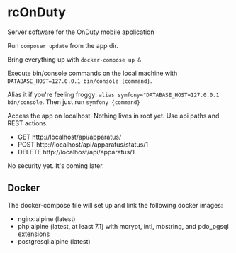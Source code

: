 rcOnDuty
========

Server software for the OnDuty mobile application

Run `composer update` from the app dir.

Bring everything up with `docker-compose up &`

Execute bin/console commands on the local machine with `DATABASE_HOST=127.0.0.1 bin/console {command}`.  

Alias it if you're feeling froggy:  `alias symfony="DATABASE_HOST=127.0.0.1 bin/console`.  Then just run `symfony {command}`
 
Access the app on localhost.  Nothing lives in root yet.  Use api paths and REST actions:

 - GET http://localhost/api/apparatus/
 - POST http://localhost/api/apparatus/status/1
 - DELETE http://localhost/api/apparatus/1
 
 No security yet.  It's coming later.
 
 
## Docker

The docker-compose file will set up and link the following docker images:
 - nginx:alpine (latest)
 - php:alpine (latest, at least 7.1) with mcrypt, intl, mbstring, and pdo_pgsql extensions
 - postgresql:alpine (latest)
 
 